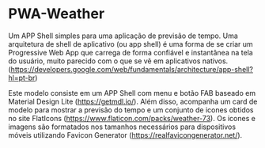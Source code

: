 PWA-Weather
===========

Um APP Shell simples para uma aplicação de previsão de tempo.
Uma arquitetura de shell de aplicativo (ou app shell) é uma forma de se criar um Progressive Web App que carrega de forma confiável e instantânea na tela do usuário, muito parecido com o que se vê em aplicativos nativos. (https://developers.google.com/web/fundamentals/architecture/app-shell?hl=pt-br)

Este modelo consiste em um APP Shell com menu e botão FAB baseado em Material Design Lite (https://getmdl.io/). Além disso, acompanha um card de modelo para mostrar a previsão do tempo e um conjunto de icones obtidos no site FlatIcons (https://www.flaticon.com/packs/weather-73).
Os icones e imagens são formatados nos tamanhos necessários para dispositivos móveis utilizando Favicon Generator (https://realfavicongenerator.net/).
